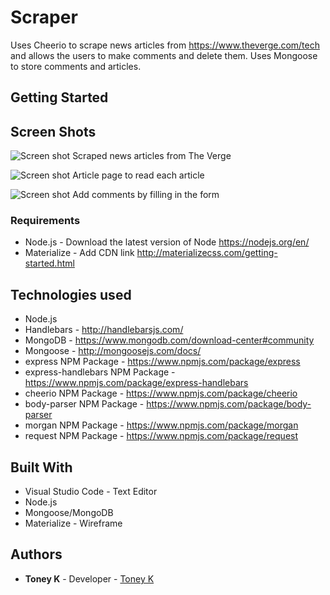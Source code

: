 # Scraper

Uses Cheerio to scrape news articles from https://www.theverge.com/tech and allows the users to make comments and delete them. Uses Mongoose to store comments and articles.

## Getting Started

## Screen Shots

![Screen shot](public/assets/img/index.png)
Scraped news articles from The Verge

![Screen shot](public/assets/img/article.png)
Article page to read each article

![Screen shot](public/assets/img/comments.png)
Add comments by filling in the form

### Requirements

- Node.js - Download the latest version of Node https://nodejs.org/en/
- Materialize - Add CDN link http://materializecss.com/getting-started.html

## Technologies used

- Node.js
- Handlebars - http://handlebarsjs.com/
- MongoDB - https://www.mongodb.com/download-center#community
- Mongoose - http://mongoosejs.com/docs/
- express NPM Package - https://www.npmjs.com/package/express
- express-handlebars NPM Package - https://www.npmjs.com/package/express-handlebars
- cheerio NPM Package - https://www.npmjs.com/package/cheerio
- body-parser NPM Package - https://www.npmjs.com/package/body-parser
- morgan NPM Package - https://www.npmjs.com/package/morgan
- request NPM Package - https://www.npmjs.com/package/request

## Built With

- Visual Studio Code - Text Editor
- Node.js
- Mongoose/MongoDB
- Materialize - Wireframe

## Authors

- **Toney K** - Developer - [Toney K](https://github.com/ToneyK)
